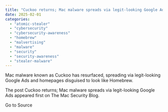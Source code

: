 ```yaml
---
title: "Cuckoo returns; Mac malware spreads via legit-looking Google Ads"
date: 2025-02-01
categories: 
  - "atomic-stealer"
  - "cybersecurity"
  - "cybersecurity-awareness"
  - "homebrew"
  - "malvertising"
  - "malware"
  - "security"
  - "security-awareness"
  - "stealer-malware"
---
```


Mac malware known as Cuckoo has resurfaced, spreading via legit-looking Google Ads and homepages disguised to look like Homebrew.

The post Cuckoo returns; Mac malware spreads via legit-looking Google Ads appeared first on The Mac Security Blog.

Go to Source
